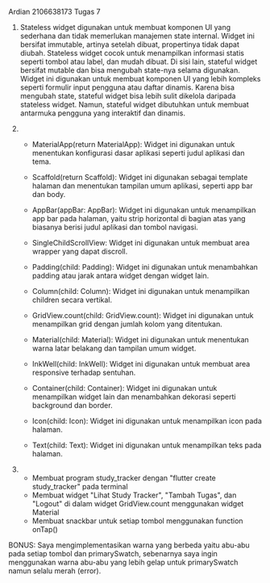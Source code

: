 Ardian
2106638173
Tugas 7

1.  Stateless widget digunakan untuk membuat komponen UI yang sederhana dan tidak memerlukan manajemen state internal. Widget ini bersifat immutable, artinya setelah dibuat, propertinya tidak dapat diubah. Stateless widget cocok untuk menampilkan informasi statis seperti tombol atau label, dan mudah dibuat. Di sisi lain, stateful widget bersifat mutable dan bisa mengubah state-nya selama digunakan. Widget ini digunakan untuk membuat komponen UI yang lebih kompleks seperti formulir input pengguna atau daftar dinamis. Karena bisa mengubah state, stateful widget bisa lebih sulit dikelola daripada stateless widget. Namun, stateful widget dibutuhkan untuk membuat antarmuka pengguna yang interaktif dan dinamis.

2.  - MaterialApp(return MaterialApp):
         Widget ini digunakan untuk menentukan konfigurasi dasar aplikasi seperti judul aplikasi dan tema.

    - Scaffold(return Scaffold):
        Widget ini digunakan sebagai template halaman dan menentukan tampilan umum aplikasi, seperti app bar dan body.

    - AppBar(appBar: AppBar):
        Widget ini digunakan untuk menampilkan app bar pada halaman, yaitu strip horizontal di bagian atas yang biasanya berisi judul aplikasi dan tombol navigasi.

    - SingleChildScrollView:
        Widget ini digunakan untuk membuat area wrapper yang dapat discroll.

    - Padding(child: Padding):
        Widget ini digunakan untuk menambahkan padding atau jarak antara widget dengan widget lain.

    - Column(child: Column):
        Widget ini digunakan untuk menampilkan children secara vertikal.

    - GridView.count(child: GridView.count):
        Widget ini digunakan untuk menampilkan grid dengan jumlah kolom yang ditentukan.

    - Material(child: Material):
        Widget ini digunakan untuk menentukan warna latar belakang dan tampilan umum widget.

    - InkWell(child: InkWell):
        Widget ini digunakan untuk membuat area responsive terhadap sentuhan.

    - Container(child: Container):
        Widget ini digunakan untuk menampilkan widget lain dan menambahkan dekorasi seperti background dan border.

    - Icon(child: Icon):
        Widget ini digunakan untuk menampilkan icon pada halaman.

    - Text(child: Text):
        Widget ini digunakan untuk menampilkan teks pada halaman.

3.  - Membuat program study_tracker dengan "flutter create study_tracker" pada terminal
    - Membuat widget "Lihat Study Tracker", "Tambah Tugas", dan "Logout" di dalam widget GridView.count menggunakan widget Material
    - Membuat snackbar untuk setiap tombol menggunakan function onTap()


BONUS: Saya mengimplementasikan warna yang berbeda yaitu abu-abu pada setiap tombol dan primarySwatch, sebenarnya saya ingin menggunakan warna abu-abu yang lebih gelap untuk primarySwatch namun selalu merah (error).